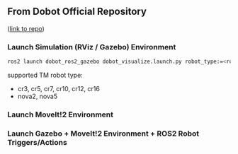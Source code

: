 ## From Dobot Official Repository
<p align="left">(<a href="https://github.com/Dobot-Arm/DOBOT_6Axis_ROS2_V3">link to repo</a>)</p>

### Launch Simulation (RViz / Gazebo) Environment

```sh
ros2 launch dobot_ros2_gazebo dobot_visualize.launch.py robot_type:=<robot-type>
```

supported TM robot type:
- cr3, cr5, cr7, cr10, cr12, cr16
- nova2, nova5

### Launch MoveIt!2 Environment



### Launch Gazebo + MoveIt!2 Environment + ROS2 Robot Triggers/Actions

